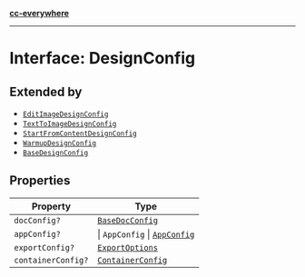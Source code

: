 [**cc-everywhere**](../../../../../index.md)

***

# Interface: DesignConfig

## Extended by

- [`EditImageDesignConfig`](../../module/design-config-types/interfaces/edit-image-design-config.md)
- [`TextToImageDesignConfig`](../../module/design-config-types/interfaces/text-to-image-design-config.md)
- [`StartFromContentDesignConfig`](../../module/design-config-types/interfaces/start-from-content-design-config.md)
- [`WarmupDesignConfig`](../../module/design-config-types/interfaces/warmup-design-config.md)
- [`BaseDesignConfig`](../../quick-action/design-config-types/interfaces/base-design-config.md)

## Properties

| Property | Type |
| ------ | ------ |
| `docConfig?` | [`BaseDocConfig`](../../design-config-types/interfaces/base-doc-config.md) |
| `appConfig?` | \| `AppConfig` \| [`AppConfig`](../../3p/app-config-types/interfaces/app-config.md) |
| `exportConfig?` | [`ExportOptions`](../../export-config-types/type-aliases/export-options.md) |
| `containerConfig?` | [`ContainerConfig`](../../container-config-types/type-aliases/container-config.md) |
